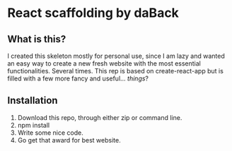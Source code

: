 # React scaffolding by daBack
## What is this?
I created this skeleton mostly for personal use, since I am lazy and wanted an easy way to
create a new fresh website with the most essential functionalities. Several times.
This rep is based on create-react-app but is filled with a few more fancy and useful... *things*?

## Installation
1. Download this repo, through either zip or command line.
2. npm install
3. Write some nice code.
4. Go get that award for best website.
